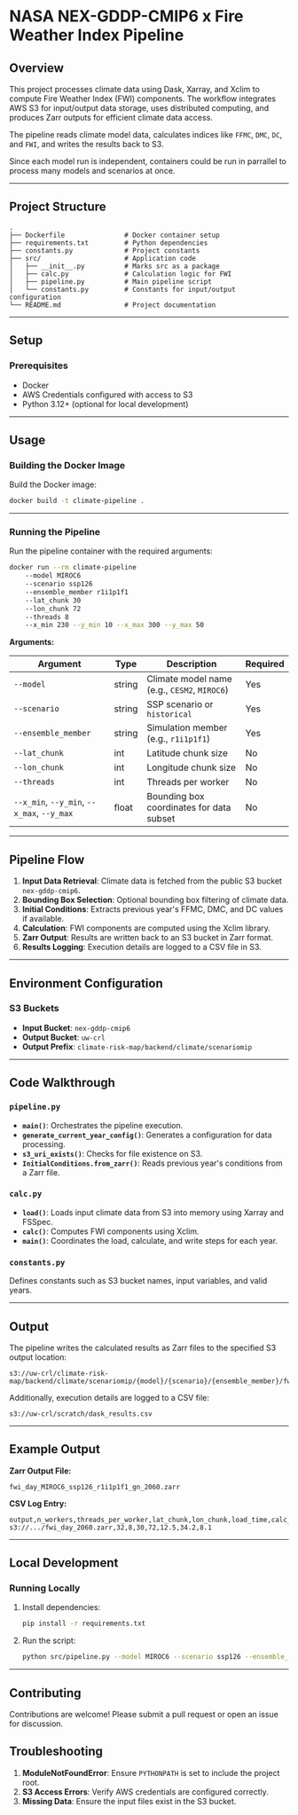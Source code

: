 # NASA NEX-GDDP-CMIP6 x Fire Weather Index Pipeline

## Overview

This project processes climate data using Dask, Xarray, and Xclim to compute Fire Weather Index (FWI) components. The workflow integrates AWS S3 for input/output data storage, uses distributed computing, and produces Zarr outputs for efficient climate data access.

The pipeline reads climate model data, calculates indices like `FFMC`, `DMC`, `DC`, and `FWI`, and writes the results back to S3.

Since each model run is independent, containers could be run in parrallel to process many models and scenarios at once.

---

## Project Structure

```
.
├── Dockerfile               # Docker container setup
├── requirements.txt         # Python dependencies
├── constants.py             # Project constants
├── src/                     # Application code
│   ├── __init__.py          # Marks src as a package
│   ├── calc.py              # Calculation logic for FWI
│   ├── pipeline.py          # Main pipeline script
│   └── constants.py         # Constants for input/output configuration
└── README.md                # Project documentation
```

---

## Setup

### Prerequisites

- Docker
- AWS Credentials configured with access to S3
- Python 3.12+ (optional for local development)

---

## Usage

### Building the Docker Image

Build the Docker image:

```bash
docker build -t climate-pipeline .
```

---

### Running the Pipeline

Run the pipeline container with the required arguments:

```bash
docker run --rm climate-pipeline 
    --model MIROC6 
    --scenario ssp126 
    --ensemble_member r1i1p1f1 
    --lat_chunk 30 
    --lon_chunk 72 
    --threads 8 
    --x_min 230 --y_min 10 --x_max 300 --y_max 50
```

**Arguments:**

| Argument            | Type   | Description                                  | Required |
|---------------------|--------|----------------------------------------------|----------|
| `--model`           | string | Climate model name (e.g., `CESM2`, `MIROC6`) | Yes      |
| `--scenario`        | string | SSP scenario or `historical`                | Yes      |
| `--ensemble_member` | string | Simulation member (e.g., `r1i1p1f1`)         | Yes      |
| `--lat_chunk`       | int    | Latitude chunk size                         | No       |
| `--lon_chunk`       | int    | Longitude chunk size                        | No       |
| `--threads`         | int    | Threads per worker                          | No       |
| `--x_min`, `--y_min`, `--x_max`, `--y_max` | float | Bounding box coordinates for data subset | No |

---

## Pipeline Flow

1. **Input Data Retrieval**: Climate data is fetched from the public S3 bucket `nex-gddp-cmip6`.
2. **Bounding Box Selection**: Optional bounding box filtering of climate data.
3. **Initial Conditions**: Extracts previous year's FFMC, DMC, and DC values if available.
4. **Calculation**: FWI components are computed using the Xclim library.
5. **Zarr Output**: Results are written back to an S3 bucket in Zarr format.
6. **Results Logging**: Execution details are logged to a CSV file in S3.

---

## Environment Configuration

### S3 Buckets

- **Input Bucket**: `nex-gddp-cmip6`
- **Output Bucket**: `uw-crl`
- **Output Prefix**: `climate-risk-map/backend/climate/scenariomip`

---

## Code Walkthrough

### `pipeline.py`

- **`main()`**: Orchestrates the pipeline execution.
- **`generate_current_year_config()`**: Generates a configuration for data processing.
- **`s3_uri_exists()`**: Checks for file existence on S3.
- **`InitialConditions.from_zarr()`**: Reads previous year's conditions from a Zarr file.

### `calc.py`

- **`load()`**: Loads input climate data from S3 into memory using Xarray and FSSpec.
- **`calc()`**: Computes FWI components using Xclim.
- **`main()`**: Coordinates the load, calculate, and write steps for each year.

### `constants.py`

Defines constants such as S3 bucket names, input variables, and valid years.

---

## Output

The pipeline writes the calculated results as Zarr files to the specified S3 output location:

```
s3://uw-crl/climate-risk-map/backend/climate/scenariomip/{model}/{scenario}/{ensemble_member}/fwi_day_{year}.zarr
```

Additionally, execution details are logged to a CSV file:

```
s3://uw-crl/scratch/dask_results.csv
```

---

## Example Output

**Zarr Output File:**

```
fwi_day_MIROC6_ssp126_r1i1p1f1_gn_2060.zarr
```

**CSV Log Entry:**

```
output,n_workers,threads_per_worker,lat_chunk,lon_chunk,load_time,calc_time,write_time
s3://.../fwi_day_2060.zarr,32,8,30,72,12.5,34.2,8.1
```

---

## Local Development

### Running Locally

1. Install dependencies:

   ```bash
   pip install -r requirements.txt
   ```

2. Run the script:

   ```bash
   python src/pipeline.py --model MIROC6 --scenario ssp126 --ensemble_member r1i1p1f1
   ```

---

## Contributing

Contributions are welcome! Please submit a pull request or open an issue for discussion.


## Troubleshooting

1. **ModuleNotFoundError**: Ensure `PYTHONPATH` is set to include the project root.
2. **S3 Access Errors**: Verify AWS credentials are configured correctly.
3. **Missing Data**: Ensure the input files exist in the S3 bucket.